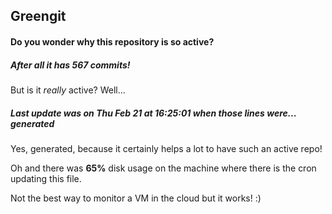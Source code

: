## Greengit

#### Do you wonder why this repository is so active?

##### After all it has 567 commits!

But is it *really* active? Well...

##### Last update was on Thu Feb 21 at 16:25:01 when those lines were... generated

Yes, generated, because it certainly helps a lot to have such an active repo!

Oh and there was **65%** disk usage on the machine
where there is the cron updating this file.

Not the best way to monitor a VM in the cloud but it works! :)
